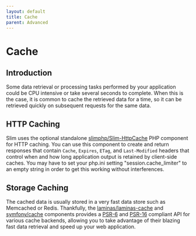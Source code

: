 ```yaml
---
layout: default
title: Cache
parent: Advanced
---
```


# Cache

## Introduction

Some data retrieval or processing tasks performed by your 
application could be CPU intensive or take several seconds to complete. 
When this is the case, it is common to cache the retrieved data for a 
time, so it can be retrieved quickly on subsequent requests for the same data. 

## HTTP Caching

Slim uses the optional standalone [slimphp/Slim-HttpCache](https://github.com/slimphp/Slim-HttpCache) PHP component
for HTTP caching. You can use this component to create and return responses that
contain `Cache`, `Expires`, `ETag`, and `Last-Modified` headers that control
when and how long application output is retained by client-side caches. You may have to set your php.ini setting "session.cache_limiter" to an empty string in order to get this working without interferences.

## Storage Caching

The cached data is usually stored in a very fast data store such as Memcached or Redis.
Thankfully, the [laminas/laminas-cache](https://docs.laminas.dev/laminas-cache/) and 
[symfony/cache](https://symfony.com/doc/current/components/cache.html)
components provides a [PSR-6](https://www.php-fig.org/psr/psr-6/) and
[PSR-16](https://www.php-fig.org/psr/psr-16/) compliant API for various cache backends, allowing you to take advantage
of their blazing fast data retrieval and speed up your web application.
